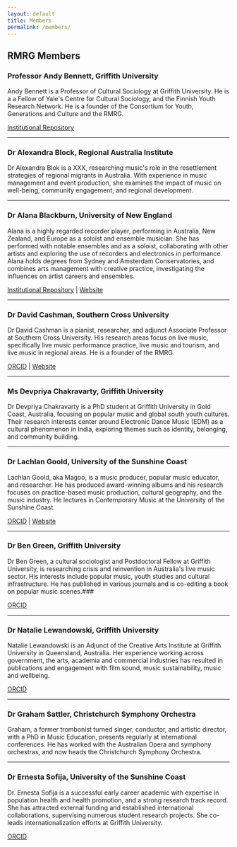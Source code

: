 ```yaml
---
layout: default
title: Members
permalink: /members/
---
```


## RMRG Members

### Professor Andy Bennett, Griffith University

Andy Bennett is a Professor of Cultural Sociology at Griffith University. He is a a Fellow of Yale's Centre for Cultural Sociology, and the Finnish Youth Research Network. He is a founder of the Consortium for Youth, Generations and Culture and the RMRG.

[Institutional Repository](https://experts.griffith.edu.au/18774-andy-bennett/publications)

---

### Dr Alexandra Block, Regional Australia Institute

Dr Alexandra Blok is a XXX, researching music's role in the resettlement strategies of regional migrants in Australia. With experience in music management and event production, she examines the impact of music on well-being, community engagement, and regional development.

---

### Dr Alana Blackburn, University of New England

Alana is a highly regarded recorder player, performing in Australia, New Zealand, and Europe as a soloist and ensemble musician. She has performed with notable ensembles and as a soloist, collaborating with other artists and exploring the use of recorders and electronics in performance. Alana holds degrees from Sydney and Amsterdam Conservatories, and combines arts management with creative practice, investigating the influences on artist careers and ensembles. 

[Institutional Repository](https://www.une.edu.au/staff-profiles/hass/ablackb6) | [Website](https://www.alana-blackburn.com/)

---

### Dr David Cashman, Southern Cross University

Dr David Cashman is a pianist, researcher, and adjunct Associate Professor at Southern Cross University. His research areas focus on live music, specifically live music performance practice, live music and tourism, and live music in regional areas. He is a founder of the RMRG.

[ORCID](https://orcid.org/0000-0003-4534-2947) | [Website](http://www.davidcashman.com.au)

---

### Ms Devpriya Chakravarty, Griffith University

Dr Devpriya Chakravarty is a PhD student at Griffith University in Gold Coast, Australia, focusing on popular music and global south youth cultures. Their research interests center around Electronic Dance Music (EDM) as a cultural phenomenon in India, exploring themes such as identity, belonging, and community building.

---

### Dr Lachlan Goold, University of the Sunshine Coast

Lachlan Goold, aka Magoo, is a music producer, popular music educator, and researcher. He has produced award-winning albums and his research focuses on practice-based music production, cultural geography, and the music industry. He lectures in Contemporary Music at the University of the Sunshine Coast.

[ORCID](https://orcid.org/0000-0002-8635-2466) | [Website](https://magoosound.com/)

---

### Dr Ben Green, Griffith University

Dr Ben Green, a cultural sociologist and Postdoctoral Fellow at Griffith University, is researching crisis and reinvention in Australia's live music sector. His interests include popular music, youth studies and cultural infrastructure. He has published in various journals and is co-editing a book on popular music scenes.###

[ORCID](https://orcid.org/0000-0002-3382-8707)

---

### Dr Natalie Lewandowski, Griffith University

Natalie Lewandowski is an Adjunct of the Creative Arts Institute at Griffith University in Queensland, Australia. Her experience working across government, the arts, academia and commercial industries has resulted in publications and engagement with film sound, music sustainability, music and wellbeing.

[ORCID](https://orcid.org/0000-0002-8635-2466)

---

### Dr Graham Sattler, Christchurch Symphony Orchestra

Graham, a former trombonist turned singer, conductor, and artistic director, with a PhD in Music Education, presents regularly at international conferences. He has worked with the Australian Opera and symphony orchestras, and now heads the Christchurch Symphony Orchestra.

---

### Dr Ernesta Sofija, University of the Sunshine Coast

Dr. Ernesta Sofija is a successful early career academic with expertise in population health and health promotion, and a strong research track record. She has attracted external funding and established international collaborations, supervising numerous student research projects. She co-leads internationalization efforts at Griffith University.

[ORCID](https://orcid.org/0000-0002-4761-9762)